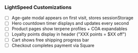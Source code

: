 ### **LightSpeed Customizations**

- [ ] Age-gate modal appears on first visit, stores sessionStorage
- [ ] Hero countdown timer displays and updates every second
- [ ] Product pages show terpene profiles + COA expandables
- [ ] Loyalty points display in header ("XXX points = $XX off")
- [ ] Cart shows free shipping progress bar
- [ ] Checkout completes payment via Square
